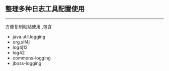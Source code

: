 ## 整理多种日志工具配置使用
* * *
方便复制粘贴使用 ,包含

* java.util.logging
* org.slf4j
* log4j12
* log42
* commons-logging
* jboss-logging